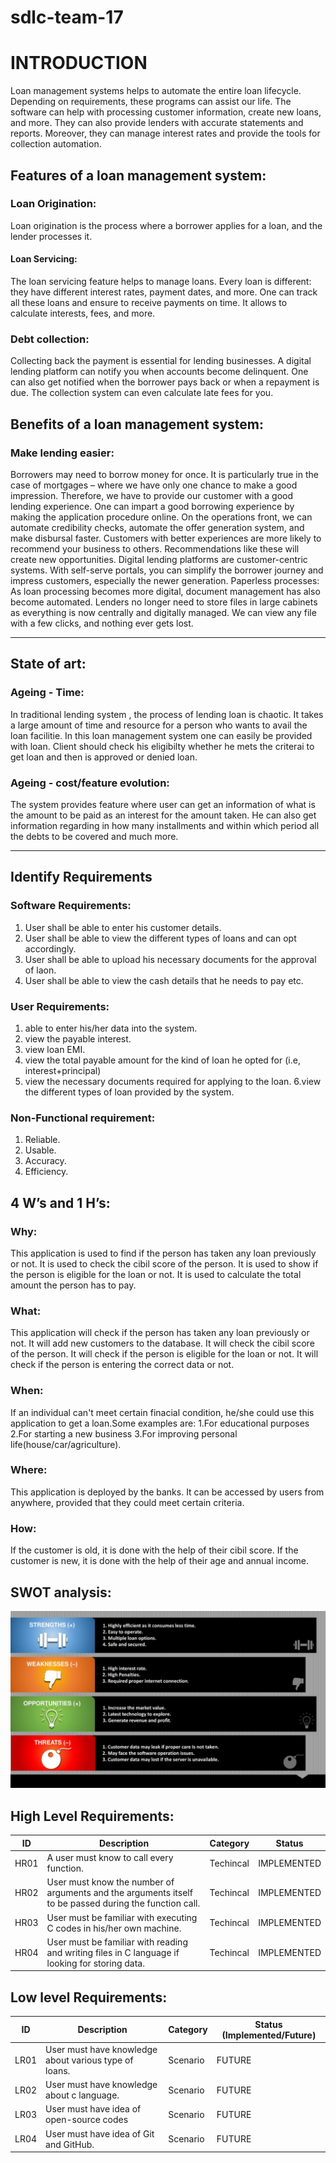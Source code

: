 # sdlc-team-17

# INTRODUCTION

Loan management systems helps to automate the entire loan lifecycle. Depending on requirements, these programs can assist our life. The software can help with processing customer information, create new loans, and more. They can also provide lenders with accurate statements and reports. Moreover, they can manage interest rates and provide the tools for collection automation.
## Features of a loan management system:
### Loan Origination:
Loan origination is the process where a borrower applies for a loan, and the lender processes it. 
#### Loan Servicing:
The loan servicing feature helps to manage loans. Every loan is different: they have different interest rates, payment dates, and more. One can track all these loans and ensure to receive payments on time. It allows to calculate interests, fees, and more.
###  Debt collection:
Collecting back the payment is essential for lending businesses. A digital lending platform can notify you when accounts become delinquent. One can also get notified when the borrower pays back or when a repayment is due. The collection system can even calculate late fees for you.
## Benefits of a loan management system:
### Make lending easier:

Borrowers may need to borrow money for once. It is particularly true in the case of mortgages – where we have only one chance to make a good impression. Therefore, we have to provide our customer with a good lending experience. One can impart a good borrowing experience by making the application procedure online. On the operations front, we can automate credibility checks, automate the offer generation system, and make disbursal faster. 
Customers with better experiences are more likely to recommend your business to others. Recommendations like these will create new opportunities. Digital lending platforms are customer-centric systems. With self-serve portals, you can simplify the borrower journey and impress customers, especially the newer generation. 
Paperless processes:
As loan processing becomes more digital, document management has also become automated. Lenders no longer need to store files in large cabinets as everything is now centrally and digitally managed. We can view any file with a few clicks, and nothing ever gets lost.

----
## State of art:
### Ageing - Time:
In traditional lending system , the process of lending loan is chaotic. It takes a large amount of time and resource for a person who wants to avail the loan facilitie.
In this loan management system one can easily be provided with loan. Client should check his eligibilty whether he mets the criterai to get loan and then  is approved or denied loan.

### Ageing - cost/feature evolution:

The system provides feature where user can get an information of what is the amount to be paid as an interest for the amount taken.
He can also get information regarding in how many installments and within which period all the debts to be covered and much more.

----
## Identify Requirements

### Software Requirements:

1. User shall be able to enter his customer details.
2. User shall be able to view the different types of loans and can opt accordingly.
3. User shall be able to upload his necessary documents for the approval of laon.
4. User shall be able to view the cash details that he needs to pay etc.

### User Requirements:
1. able to enter his/her data into the system.
2. view the payable interest.
3. view loan EMI.
4. view the total payable amount for the kind of loan he opted for (i.e, interest+principal)
5. view the necessary documents required for applying to the loan.
6.view the different types of loan provided by the system.

### Non-Functional requirement:

1. Reliable.
2. Usable.
3. Accuracy.
4. Efficiency.

## 4 W’s and 1 H’s:

### Why:
This application is used to find if the person has taken any loan previously or not.
It is used to check the cibil score of the person.
It is used to show if the person is eligible for the loan or not.
It is used to calculate the total amount the person has to pay.

### What:
This application will check if the person has taken any loan previously or not.
It will add new customers to the database.
It will check the cibil score of the person.
It will check if the person is eligible for the loan or not.
It will check if the person is entering the correct data or not.

### When:
If an individual can't meet certain finacial condition, he/she could use this application to get a loan.Some examples are:
1.For educational purposes
2.For starting a new business
3.For improving personal life(house/car/agriculture).

### Where:
This application is deployed by the banks.
It can be accessed by users from anywhere, provided that they could meet certain criteria.

### How:
If the customer is old, it is done with the help of their cibil score.
If the customer is new, it is done with the help of their age and annual income.

## SWOT analysis:

![image](swot.jpg)


## High Level Requirements: 
| ID | Description | Category | Status | 
| ----- | ----- | ------- | ---------|
| HR01 | A user must know to call every function. | Techincal | IMPLEMENTED | 
| HR02 | User must know the number of arguments and the arguments itself to be passed during the function call. | Techincal |  IMPLEMENTED  |
| HR03 | User must be familiar with executing C codes in his/her own machine. | Techincal |  IMPLEMENTED  |
| HR04 | User must be familiar with reading and writing files in C language if looking for storing data. | Techincal |  IMPLEMENTED  |


##  Low level Requirements:
 
| ID | Description | Category | Status (Implemented/Future) |
| ------ | --------- | ------ | ----- |
| LR01 | User must have knowledge about various type of loans. | Scenario | FUTURE |                                                                            
| LR02 | User must have knowledge about c language.| Scenario | FUTURE |
| LR03 | User must have idea of open-source codes | Scenario | FUTURE |                                                                                            
| LR04 | User must have idea of Git and GitHub. | Scenario | FUTURE |                                                                                            
